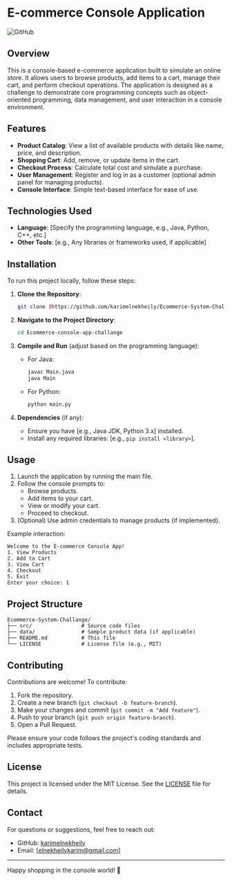
# E-commerce Console Application

![GitHub](https://img.shields.io/badge/license-MIT-blue.svg)

## Overview

This is a console-based e-commerce application built to simulate an online store. It allows users to browse products, add items to a cart, manage their cart, and perform checkout operations. The application is designed as a challenge to demonstrate core programming concepts such as object-oriented programming, data management, and user interaction in a console environment.

## Features

- **Product Catalog**: View a list of available products with details like name, price, and description.
- **Shopping Cart**: Add, remove, or update items in the cart.
- **Checkout Process**: Calculate total cost and simulate a purchase.
- **User Management**: Register and log in as a customer (optional admin panel for managing products).
- **Console Interface**: Simple text-based interface for ease of use.

## Technologies Used

- **Language**: [Specify the programming language, e.g., Java, Python, C++, etc.]
- **Other Tools**: [e.g., Any libraries or frameworks used, if applicable]

## Installation

To run this project locally, follow these steps:

1. **Clone the Repository**:
   ```bash
   git clone (https://github.com/karimelnekheily/Ecommerce-System-Challenge.git)
   ```

2. **Navigate to the Project Directory**:
   ```bash
   cd Ecommerce-console-app-challange
   ```

3. **Compile and Run** (adjust based on the programming language):
   - For Java:
     ```bash
     javac Main.java
     java Main
     ```
   - For Python:
     ```bash
     python main.py
     ```

4. **Dependencies** (if any):
   - Ensure you have [e.g., Java JDK, Python 3.x] installed.
   - Install any required libraries: [e.g., `pip install <library>`].

## Usage

1. Launch the application by running the main file.
2. Follow the console prompts to:
   - Browse products.
   - Add items to your cart.
   - View or modify your cart.
   - Proceed to checkout.
3. (Optional) Use admin credentials to manage products (if implemented).

Example interaction:
```
Welcome to the E-commerce Console App!
1. View Products
2. Add to Cart
3. View Cart
4. Checkout
5. Exit
Enter your choice: 1
```

## Project Structure

```
Ecommerce-System-Challange/
├── src/                # Source code files
├── data/               # Sample product data (if applicable)
├── README.md           # This file
└── LICENSE             # License file (e.g., MIT)
```

## Contributing

Contributions are welcome! To contribute:

1. Fork the repository.
2. Create a new branch (`git checkout -b feature-branch`).
3. Make your changes and commit (`git commit -m "Add feature"`).
4. Push to your branch (`git push origin feature-branch`).
5. Open a Pull Request.

Please ensure your code follows the project's coding standards and includes appropriate tests.

## License

This project is licensed under the MIT License. See the [LICENSE](LICENSE) file for details.

## Contact

For questions or suggestions, feel free to reach out:
- GitHub: [karimelnekheily](https://github.com/karimelnekheily)
- Email: [elnekheilykarim@gmail.com]

---

Happy shopping in the console world! 🛒
```
